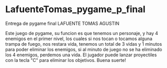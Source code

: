 # LafuenteTomas_pygame_p_final
Entrega de pygame final LAFUENTE TOMAS AGUSTIN

Este juego de pygame, su funcion es que tenemos un personaje, y hay 4 enemigos en el primer nivel, los cuales si nos tocan o tocamos alguna trampa de fuego, nos restara vida,
tenemos un total de 3 vidas y 1 minutos para poder eliminar los enemigos, si al minuto de juego no se ha eliminado los 4 enemigos, perdemos una vida.
El jugador puede lanzar proyectiles con la tecla "C" para eliminar los objetivos. Buena suerte!
